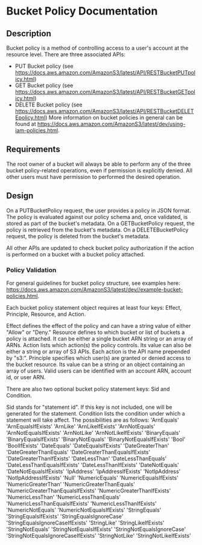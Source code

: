 # Bucket Policy Documentation

## Description

Bucket policy is a method of controlling access to a user's account at the
resource level.
There are three associated APIs:
- PUT Bucket policy (see https://docs.aws.amazon.com/AmazonS3/latest/API/RESTBucketPUTpolicy.html)
- GET Bucket policy (see https://docs.aws.amazon.com/AmazonS3/latest/API/RESTBucketGETpolicy.html)
- DELETE Bucket policy (see https://docs.aws.amazon.com/AmazonS3/latest/API/RESTBucketDELETEpolicy.html)
More information on bucket policies in general can be found at
https://docs.aws.amazon.com/AmazonS3/latest/dev/using-iam-policies.html.

## Requirements

The root owner of a bucket will always be able to perform any of the three
bucket policy-related operations, even if permission is explicitly denied.
All other users must have permission to performed the desired operation.

## Design

On a PUTBucketPolicy request, the user provides a policy in JSON format.
The policy is evaluated against our policy schema and, once validated,
is stored as part of the bucket's metadata.
On a GETBucketPolicy request, the policy is retrieved from the bucket's
metadata.
On a DELETEBucketPolicy request, the policy is deleted from the bucket's
metadata.

All other APIs are updated to check bucket policy authorization if the action
is performed on a bucket with a bucket policy attached.

### Policy Validation

For general guidelines for bucket policy structure, see examples here: https://docs.aws.amazon.com/AmazonS3/latest/dev//example-bucket-policies.html.

Each bucket policy statement object requires at least four keys: Effect, Principle, Resource, and Action.

Effect defines the effect of the policy and can have a string value of either "Allow" or "Deny."
Resource defines to which bucket or list of buckets a policy is attached. It can be either a single bucket ARN string or an array of ARNs.
Action lists which action(s) the policy controls. Its value can also be either a string or array of S3 APIs. Each action is the API name prepended by "s3:".
Principle specifies which user(s) are granted or denied access to the bucket resource. Its value can be a string or an object containing an array of users. Valid users can be identified with an account ARN, account id, or user ARN.

There are also two optional bucket policy statement keys: Sid and Condition.

Sid stands for "statement id". If this key is not included, one will be generated for the statement.
Condition lists the condition under which a statement will take affect.
The possibilities are as follows:
    'ArnEquals'
    'ArnEqualsIfExists'
    'ArnLike'
    'ArnLikeIfExists'
    'ArnNotEquals'
    'ArnNotEqualsIfExists'
    'ArnNotLike'
    'ArnNotLikeIfExists'
    'BinaryEquals'
    'BinaryEqualsIfExists'
    'BinaryNotEquals'
    'BinaryNotEqualsIfExists'
    'Bool'
    'BoolIfExists'
    'DateEquals'
    'DateEqualsIfExists'
    'DateGreaterThan'
    'DateGreaterThanEquals'
    'DateGreaterThanEqualsIfExists'
    'DateGreaterThanIfExists'
    'DateLessThan'
    'DateLessThanEquals'
    'DateLessThanEqualsIfExists'
    'DateLessThanIfExists'
    'DateNotEquals'
    'DateNotEqualsIfExists'
    'IpAddress'
    'IpAddressIfExists'
    'NotIpAddress'
    'NotIpAddressIfExists'
    'Null'
    'NumericEquals'
    'NumericEqualsIfExists'
    'NumericGreaterThan'
    'NumericGreaterThanEquals'
    'NumericGreaterThanEqualsIfExists'
    'NumericGreaterThanIfExists'
    'NumericLessThan'
    'NumericLessThanEquals'
    'NumericLessThanEqualsIfExists'
    'NumericLessThanIfExists'
    'NumericNotEquals'
    'NumericNotEqualsIfExists'
    'StringEquals'
    'StringEqualsIfExists'
    'StringEqualsIgnoreCase'
    'StringEqualsIgnoreCaseIfExists'
    'StringLike'
    'StringLikeIfExists'
    'StringNotEquals'
    'StringNotEqualsIfExists'
    'StringNotEqualsIgnoreCase'
    'StringNotEqualsIgnoreCaseIfExists'
    'StringNotLike'
    'StringNotLikeIfExists'

